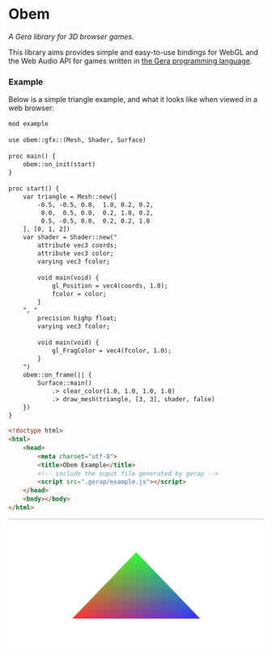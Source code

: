 # Obem
*A Gera library for 3D browser games.*

This library aims provides simple and easy-to-use bindings for WebGL and the Web Audio API for games written in [the Gera programming language](https://github.com/geralang).

### Example

Below is a simple triangle example, and what it looks like when viewed in a web browser:

```
mod example

use obem::gfx::(Mesh, Shader, Surface)

proc main() {
    obem::on_init(start)
}

proc start() {
    var triangle = Mesh::new([
        -0.5, -0.5, 0.0,  1.0, 0.2, 0.2,
         0.0,  0.5, 0.0,  0.2, 1.0, 0.2,
         0.5, -0.5, 0.0,  0.2, 0.2, 1.0
    ], [0, 1, 2])
    var shader = Shader::new("
        attribute vec3 coords;
        attribute vec3 color;
        varying vec3 fcolor;

        void main(void) {
            gl_Position = vec4(coords, 1.0);
            fcolor = color;
        }
    ", "
        precision highp float;
        varying vec3 fcolor;
        
        void main(void) {
            gl_FragColor = vec4(fcolor, 1.0);
        }
    ")
    obem::on_frame(|| {
        Surface::main()
            .> clear_color(1.0, 1.0, 1.0, 1.0)
            .> draw_mesh(triangle, [3, 3], shader, false)
    })
}
```
```html
<!doctype html>
<html>
    <head>
        <meta charset="utf-8">
        <title>Obem Example</title>
        <!-- include the ouput file generated by gerap -->
        <script src=".gerap/example.js"></script>
    </head>
    <body></body>
</html>
```
![Output Screenshot](triangle.png)